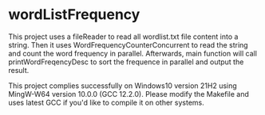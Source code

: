 # wordListFrequency
This project uses a fileReader to read all wordlist.txt file content into a string. Then it uses WordFrequencyCounterConcurrent to read the string and count the word frequency in parallel. Afterwards, main function will call printWordFreqencyDesc to sort the frequence in parallel and output the result.

This project complies successfully on Windows10 version 21H2 using MingW-W64 version 10.0.0 (GCC 12.2.0). Please modify the Makefile and uses latest GCC if you'd like to compile it on other systems.